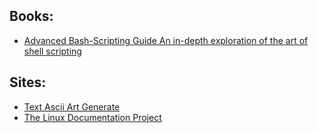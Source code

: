 ## Books:
  * [Advanced Bash-Scripting Guide An in-depth exploration of the art of shell scripting](http://tldp.org/LDP/abs/html/)

## Sites:
  * [Text Ascii Art Generate](http://patorjk.com/software/taag/)
  * [The Linux Documentation Project](http://tldp.org)
